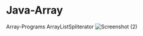# Java-Array
Array-Programs
ArrayListSpliterator
![Screenshot (2)](https://user-images.githubusercontent.com/120733626/235993427-91fa203e-2236-4589-bc5e-bff87ca0fca0.png)

